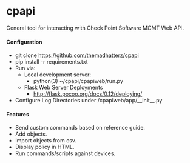 # cpapi
General tool for interacting with Check Point Software MGMT Web API.

#### Configuration
* git clone https://github.com/themadhatterz/cpapi
* pip install -r requirements.txt
* Run via:
	* Local development server:
		* python(3) ~/cpapi/cpapiweb/run.py
	* Flask Web Server Deployments
		* http://flask.pocoo.org/docs/0.12/deploying/
* Configure Log Directories under /cpapiweb/app/\_\_init\_\_.py

#### Features
* Send custom commands based on reference guide.
* Add objects.
* Import objects from csv.
* Display policy in HTML.
* Run commands/scripts against devices.
